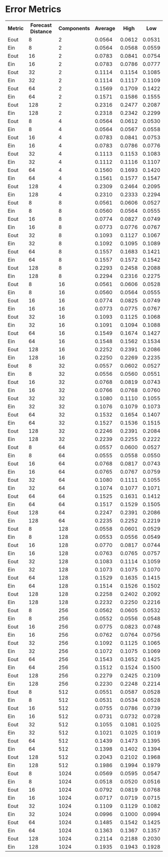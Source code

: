 Error Metrics
==
<table>
<tr>
<th>Metric</th>
<th>Forecast Distance</th>
<th>Components</th>
<th>Average</th>
<th>High</th>
<th>Low</th>
</tr>
<tr>
<td>Eout</td>
<td>8</td>
<td>2</td>
<td>0.0564</td>
<td>0.0612</td>
<td>0.0531</td>
</tr>
<tr>
<td>Ein</td>
<td>8</td>
<td>2</td>
<td>0.0564</td>
<td>0.0568</td>
<td>0.0559</td>
</tr>
<tr>
<td>Eout</td>
<td>16</td>
<td>2</td>
<td>0.0783</td>
<td>0.0841</td>
<td>0.0754</td>
</tr>
<tr>
<td>Ein</td>
<td>16</td>
<td>2</td>
<td>0.0783</td>
<td>0.0786</td>
<td>0.0777</td>
</tr>
<tr>
<td>Eout</td>
<td>32</td>
<td>2</td>
<td>0.1114</td>
<td>0.1154</td>
<td>0.1085</td>
</tr>
<tr>
<td>Ein</td>
<td>32</td>
<td>2</td>
<td>0.1114</td>
<td>0.1117</td>
<td>0.1109</td>
</tr>
<tr>
<td>Eout</td>
<td>64</td>
<td>2</td>
<td>0.1569</td>
<td>0.1709</td>
<td>0.1422</td>
</tr>
<tr>
<td>Ein</td>
<td>64</td>
<td>2</td>
<td>0.1571</td>
<td>0.1586</td>
<td>0.1555</td>
</tr>
<tr>
<td>Eout</td>
<td>128</td>
<td>2</td>
<td>0.2316</td>
<td>0.2477</td>
<td>0.2087</td>
</tr>
<tr>
<td>Ein</td>
<td>128</td>
<td>2</td>
<td>0.2318</td>
<td>0.2342</td>
<td>0.2299</td>
</tr>
<tr>
<td>Eout</td>
<td>8</td>
<td>4</td>
<td>0.0564</td>
<td>0.0612</td>
<td>0.0530</td>
</tr>
<tr>
<td>Ein</td>
<td>8</td>
<td>4</td>
<td>0.0564</td>
<td>0.0567</td>
<td>0.0558</td>
</tr>
<tr>
<td>Eout</td>
<td>16</td>
<td>4</td>
<td>0.0783</td>
<td>0.0841</td>
<td>0.0753</td>
</tr>
<tr>
<td>Ein</td>
<td>16</td>
<td>4</td>
<td>0.0783</td>
<td>0.0786</td>
<td>0.0776</td>
</tr>
<tr>
<td>Eout</td>
<td>32</td>
<td>4</td>
<td>0.1113</td>
<td>0.1153</td>
<td>0.1083</td>
</tr>
<tr>
<td>Ein</td>
<td>32</td>
<td>4</td>
<td>0.1112</td>
<td>0.1116</td>
<td>0.1107</td>
</tr>
<tr>
<td>Eout</td>
<td>64</td>
<td>4</td>
<td>0.1560</td>
<td>0.1693</td>
<td>0.1420</td>
</tr>
<tr>
<td>Ein</td>
<td>64</td>
<td>4</td>
<td>0.1561</td>
<td>0.1577</td>
<td>0.1547</td>
</tr>
<tr>
<td>Eout</td>
<td>128</td>
<td>4</td>
<td>0.2309</td>
<td>0.2464</td>
<td>0.2095</td>
</tr>
<tr>
<td>Ein</td>
<td>128</td>
<td>4</td>
<td>0.2310</td>
<td>0.2333</td>
<td>0.2294</td>
</tr>
<tr>
<td>Eout</td>
<td>8</td>
<td>8</td>
<td>0.0561</td>
<td>0.0606</td>
<td>0.0527</td>
</tr>
<tr>
<td>Ein</td>
<td>8</td>
<td>8</td>
<td>0.0560</td>
<td>0.0564</td>
<td>0.0555</td>
</tr>
<tr>
<td>Eout</td>
<td>16</td>
<td>8</td>
<td>0.0774</td>
<td>0.0827</td>
<td>0.0749</td>
</tr>
<tr>
<td>Ein</td>
<td>16</td>
<td>8</td>
<td>0.0773</td>
<td>0.0776</td>
<td>0.0767</td>
</tr>
<tr>
<td>Eout</td>
<td>32</td>
<td>8</td>
<td>0.1093</td>
<td>0.1127</td>
<td>0.1067</td>
</tr>
<tr>
<td>Ein</td>
<td>32</td>
<td>8</td>
<td>0.1092</td>
<td>0.1095</td>
<td>0.1089</td>
</tr>
<tr>
<td>Eout</td>
<td>64</td>
<td>8</td>
<td>0.1557</td>
<td>0.1683</td>
<td>0.1421</td>
</tr>
<tr>
<td>Ein</td>
<td>64</td>
<td>8</td>
<td>0.1557</td>
<td>0.1572</td>
<td>0.1542</td>
</tr>
<tr>
<td>Eout</td>
<td>128</td>
<td>8</td>
<td>0.2293</td>
<td>0.2458</td>
<td>0.2088</td>
</tr>
<tr>
<td>Ein</td>
<td>128</td>
<td>8</td>
<td>0.2294</td>
<td>0.2316</td>
<td>0.2275</td>
</tr>
<tr>
<td>Eout</td>
<td>8</td>
<td>16</td>
<td>0.0561</td>
<td>0.0606</td>
<td>0.0528</td>
</tr>
<tr>
<td>Ein</td>
<td>8</td>
<td>16</td>
<td>0.0560</td>
<td>0.0564</td>
<td>0.0555</td>
</tr>
<tr>
<td>Eout</td>
<td>16</td>
<td>16</td>
<td>0.0774</td>
<td>0.0825</td>
<td>0.0749</td>
</tr>
<tr>
<td>Ein</td>
<td>16</td>
<td>16</td>
<td>0.0773</td>
<td>0.0775</td>
<td>0.0767</td>
</tr>
<tr>
<td>Eout</td>
<td>32</td>
<td>16</td>
<td>0.1093</td>
<td>0.1125</td>
<td>0.1068</td>
</tr>
<tr>
<td>Ein</td>
<td>32</td>
<td>16</td>
<td>0.1091</td>
<td>0.1094</td>
<td>0.1088</td>
</tr>
<tr>
<td>Eout</td>
<td>64</td>
<td>16</td>
<td>0.1549</td>
<td>0.1674</td>
<td>0.1427</td>
</tr>
<tr>
<td>Ein</td>
<td>64</td>
<td>16</td>
<td>0.1548</td>
<td>0.1562</td>
<td>0.1534</td>
</tr>
<tr>
<td>Eout</td>
<td>128</td>
<td>16</td>
<td>0.2252</td>
<td>0.2391</td>
<td>0.2086</td>
</tr>
<tr>
<td>Ein</td>
<td>128</td>
<td>16</td>
<td>0.2250</td>
<td>0.2269</td>
<td>0.2235</td>
</tr>
<tr>
<td>Eout</td>
<td>8</td>
<td>32</td>
<td>0.0557</td>
<td>0.0602</td>
<td>0.0527</td>
</tr>
<tr>
<td>Ein</td>
<td>8</td>
<td>32</td>
<td>0.0556</td>
<td>0.0560</td>
<td>0.0551</td>
</tr>
<tr>
<td>Eout</td>
<td>16</td>
<td>32</td>
<td>0.0768</td>
<td>0.0819</td>
<td>0.0743</td>
</tr>
<tr>
<td>Ein</td>
<td>16</td>
<td>32</td>
<td>0.0766</td>
<td>0.0768</td>
<td>0.0760</td>
</tr>
<tr>
<td>Eout</td>
<td>32</td>
<td>32</td>
<td>0.1080</td>
<td>0.1110</td>
<td>0.1055</td>
</tr>
<tr>
<td>Ein</td>
<td>32</td>
<td>32</td>
<td>0.1076</td>
<td>0.1079</td>
<td>0.1073</td>
</tr>
<tr>
<td>Eout</td>
<td>64</td>
<td>32</td>
<td>0.1532</td>
<td>0.1654</td>
<td>0.1407</td>
</tr>
<tr>
<td>Ein</td>
<td>64</td>
<td>32</td>
<td>0.1527</td>
<td>0.1536</td>
<td>0.1515</td>
</tr>
<tr>
<td>Eout</td>
<td>128</td>
<td>32</td>
<td>0.2246</td>
<td>0.2391</td>
<td>0.2084</td>
</tr>
<tr>
<td>Ein</td>
<td>128</td>
<td>32</td>
<td>0.2239</td>
<td>0.2255</td>
<td>0.2222</td>
</tr>
<tr>
<td>Eout</td>
<td>8</td>
<td>64</td>
<td>0.0557</td>
<td>0.0600</td>
<td>0.0527</td>
</tr>
<tr>
<td>Ein</td>
<td>8</td>
<td>64</td>
<td>0.0555</td>
<td>0.0558</td>
<td>0.0550</td>
</tr>
<tr>
<td>Eout</td>
<td>16</td>
<td>64</td>
<td>0.0768</td>
<td>0.0817</td>
<td>0.0743</td>
</tr>
<tr>
<td>Ein</td>
<td>16</td>
<td>64</td>
<td>0.0765</td>
<td>0.0767</td>
<td>0.0759</td>
</tr>
<tr>
<td>Eout</td>
<td>32</td>
<td>64</td>
<td>0.1080</td>
<td>0.1111</td>
<td>0.1055</td>
</tr>
<tr>
<td>Ein</td>
<td>32</td>
<td>64</td>
<td>0.1074</td>
<td>0.1077</td>
<td>0.1071</td>
</tr>
<tr>
<td>Eout</td>
<td>64</td>
<td>64</td>
<td>0.1525</td>
<td>0.1631</td>
<td>0.1412</td>
</tr>
<tr>
<td>Ein</td>
<td>64</td>
<td>64</td>
<td>0.1517</td>
<td>0.1529</td>
<td>0.1505</td>
</tr>
<tr>
<td>Eout</td>
<td>128</td>
<td>64</td>
<td>0.2247</td>
<td>0.2391</td>
<td>0.2086</td>
</tr>
<tr>
<td>Ein</td>
<td>128</td>
<td>64</td>
<td>0.2235</td>
<td>0.2252</td>
<td>0.2219</td>
</tr>
<tr>
<td>Eout</td>
<td>8</td>
<td>128</td>
<td>0.0558</td>
<td>0.0601</td>
<td>0.0529</td>
</tr>
<tr>
<td>Ein</td>
<td>8</td>
<td>128</td>
<td>0.0553</td>
<td>0.0556</td>
<td>0.0549</td>
</tr>
<tr>
<td>Eout</td>
<td>16</td>
<td>128</td>
<td>0.0770</td>
<td>0.0817</td>
<td>0.0744</td>
</tr>
<tr>
<td>Ein</td>
<td>16</td>
<td>128</td>
<td>0.0763</td>
<td>0.0765</td>
<td>0.0757</td>
</tr>
<tr>
<td>Eout</td>
<td>32</td>
<td>128</td>
<td>0.1083</td>
<td>0.1114</td>
<td>0.1059</td>
</tr>
<tr>
<td>Ein</td>
<td>32</td>
<td>128</td>
<td>0.1073</td>
<td>0.1075</td>
<td>0.1070</td>
</tr>
<tr>
<td>Eout</td>
<td>64</td>
<td>128</td>
<td>0.1529</td>
<td>0.1635</td>
<td>0.1415</td>
</tr>
<tr>
<td>Ein</td>
<td>64</td>
<td>128</td>
<td>0.1514</td>
<td>0.1526</td>
<td>0.1502</td>
</tr>
<tr>
<td>Eout</td>
<td>128</td>
<td>128</td>
<td>0.2258</td>
<td>0.2402</td>
<td>0.2092</td>
</tr>
<tr>
<td>Ein</td>
<td>128</td>
<td>128</td>
<td>0.2232</td>
<td>0.2250</td>
<td>0.2216</td>
</tr>
<tr>
<td>Eout</td>
<td>8</td>
<td>256</td>
<td>0.0562</td>
<td>0.0605</td>
<td>0.0532</td>
</tr>
<tr>
<td>Ein</td>
<td>8</td>
<td>256</td>
<td>0.0552</td>
<td>0.0556</td>
<td>0.0548</td>
</tr>
<tr>
<td>Eout</td>
<td>16</td>
<td>256</td>
<td>0.0775</td>
<td>0.0823</td>
<td>0.0748</td>
</tr>
<tr>
<td>Ein</td>
<td>16</td>
<td>256</td>
<td>0.0762</td>
<td>0.0764</td>
<td>0.0756</td>
</tr>
<tr>
<td>Eout</td>
<td>32</td>
<td>256</td>
<td>0.1092</td>
<td>0.1125</td>
<td>0.1065</td>
</tr>
<tr>
<td>Ein</td>
<td>32</td>
<td>256</td>
<td>0.1072</td>
<td>0.1075</td>
<td>0.1069</td>
</tr>
<tr>
<td>Eout</td>
<td>64</td>
<td>256</td>
<td>0.1543</td>
<td>0.1652</td>
<td>0.1425</td>
</tr>
<tr>
<td>Ein</td>
<td>64</td>
<td>256</td>
<td>0.1512</td>
<td>0.1524</td>
<td>0.1500</td>
</tr>
<tr>
<td>Eout</td>
<td>128</td>
<td>256</td>
<td>0.2279</td>
<td>0.2425</td>
<td>0.2109</td>
</tr>
<tr>
<td>Ein</td>
<td>128</td>
<td>256</td>
<td>0.2230</td>
<td>0.2248</td>
<td>0.2214</td>
</tr>
<tr>
<td>Eout</td>
<td>8</td>
<td>512</td>
<td>0.0551</td>
<td>0.0587</td>
<td>0.0528</td>
</tr>
<tr>
<td>Ein</td>
<td>8</td>
<td>512</td>
<td>0.0531</td>
<td>0.0534</td>
<td>0.0528</td>
</tr>
<tr>
<td>Eout</td>
<td>16</td>
<td>512</td>
<td>0.0755</td>
<td>0.0786</td>
<td>0.0739</td>
</tr>
<tr>
<td>Ein</td>
<td>16</td>
<td>512</td>
<td>0.0731</td>
<td>0.0732</td>
<td>0.0728</td>
</tr>
<tr>
<td>Eout</td>
<td>32</td>
<td>512</td>
<td>0.1055</td>
<td>0.1081</td>
<td>0.1025</td>
</tr>
<tr>
<td>Ein</td>
<td>32</td>
<td>512</td>
<td>0.1021</td>
<td>0.1025</td>
<td>0.1019</td>
</tr>
<tr>
<td>Eout</td>
<td>64</td>
<td>512</td>
<td>0.1439</td>
<td>0.1473</td>
<td>0.1395</td>
</tr>
<tr>
<td>Ein</td>
<td>64</td>
<td>512</td>
<td>0.1398</td>
<td>0.1402</td>
<td>0.1394</td>
</tr>
<tr>
<td>Eout</td>
<td>128</td>
<td>512</td>
<td>0.2043</td>
<td>0.2102</td>
<td>0.1968</td>
</tr>
<tr>
<td>Ein</td>
<td>128</td>
<td>512</td>
<td>0.1986</td>
<td>0.1994</td>
<td>0.1979</td>
</tr>
<tr>
<td>Eout</td>
<td>8</td>
<td>1024</td>
<td>0.0569</td>
<td>0.0595</td>
<td>0.0547</td>
</tr>
<tr>
<td>Ein</td>
<td>8</td>
<td>1024</td>
<td>0.0518</td>
<td>0.0520</td>
<td>0.0516</td>
</tr>
<tr>
<td>Eout</td>
<td>16</td>
<td>1024</td>
<td>0.0792</td>
<td>0.0819</td>
<td>0.0768</td>
</tr>
<tr>
<td>Ein</td>
<td>16</td>
<td>1024</td>
<td>0.0717</td>
<td>0.0719</td>
<td>0.0715</td>
</tr>
<tr>
<td>Eout</td>
<td>32</td>
<td>1024</td>
<td>0.1109</td>
<td>0.1129</td>
<td>0.1082</td>
</tr>
<tr>
<td>Ein</td>
<td>32</td>
<td>1024</td>
<td>0.0996</td>
<td>0.1000</td>
<td>0.0994</td>
</tr>
<tr>
<td>Eout</td>
<td>64</td>
<td>1024</td>
<td>0.1485</td>
<td>0.1542</td>
<td>0.1425</td>
</tr>
<tr>
<td>Ein</td>
<td>64</td>
<td>1024</td>
<td>0.1363</td>
<td>0.1367</td>
<td>0.1357</td>
</tr>
<tr>
<td>Eout</td>
<td>128</td>
<td>1024</td>
<td>0.2114</td>
<td>0.2188</td>
<td>0.2030</td>
</tr>
<tr>
<td>Ein</td>
<td>128</td>
<td>1024</td>
<td>0.1935</td>
<td>0.1943</td>
<td>0.1928</td>
</tr>
</table>